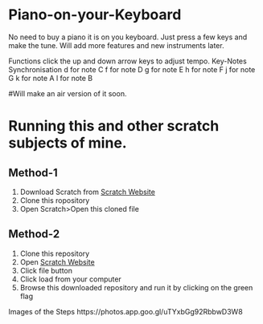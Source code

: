 # Piano-on-your-Keyboard
No need to buy a piano it is on you keyboard. Just press a few keys and make the tune. Will add more features and new instruments later.

Functions
click the up and down arrow keys to adjust tempo.
Key-Notes Synchronisation
d for note C 
f for note D
g for note E
h for note F
j for note G
k for note A
l for note B

#Will make an air version of it soon.
# Running this and other scratch subjects of mine.
<h2>Method-1</h2>
<ol>
  <li>Download Scratch from <a href="https://scratch.mit.edu">Scratch Website</a></li>
  <li>Clone this ropository</li>
  <li>Open Scratch>Open this cloned file</li>
</ol>
<h2>Method-2</h2>
<ol>
  <li>Clone this repository</li>
  <li>Open <a href="https://scratch.mit.edu/projects/editor/?tutorial=getStarted">Scratch Website</a></li>
  <li>Click file button</li>
  <li>Click load from your computer</li>
  <li>Browse this downloaded repository and run it by clicking on the green flag</li>
</ol>
Images of the Steps https://photos.app.goo.gl/uTYxbGg92RbbwD3W8
